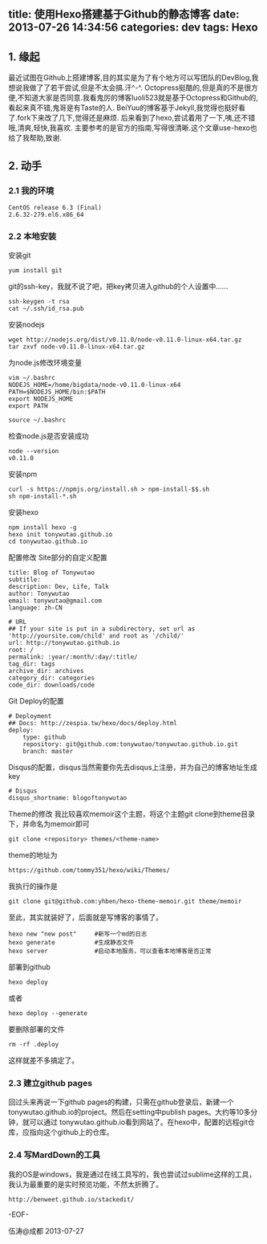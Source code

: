 title: 使用Hexo搭建基于Github的静态博客
date: 2013-07-26 14:34:56
categories: dev
tags: Hexo
---

## 1. 缘起

最近试图在Github上搭建博客,目的其实是为了有个地方可以写团队的DevBlog,我想说我做了了若干尝试,但是不太会搞.汗^-^.
Octopress挺酷的,但是真的不是很方便,不知道大家是否同意.我看鬼厉的博客luoli523就是基于Octopress和Github的,看起来真不错,鬼哥是有Taste的人.
BeiYuu的博客基于Jekyll,我觉得也挺好看了.fork下来改了几下,觉得还是麻烦.
后来看到了hexo,尝试着用了一下,咦,还不错哦,清爽,轻快,我喜欢. 主要参考的是官方的指南,写得很清晰.这个文章use-hexo也给了我帮助,致谢.
## 2. 动手

### 2.1 我的环境
```
CentOS release 6.3 (Final)
2.6.32-279.el6.x86_64
```

### 2.2 本地安装

安装git

```
yum install git
```

git的ssh-key，我就不说了吧，把key拷贝进入github的个人设置中......

```
ssh-keygen -t rsa
cat ~/.ssh/id_rsa.pub
```

安装nodejs
```
wget http://nodejs.org/dist/v0.11.0/node-v0.11.0-linux-x64.tar.gz
tar zxvf node-v0.11.0-linux-x64.tar.gz
```

为node.js修改环境变量
```
vim ~/.bashrc
NODEJS_HOME=/home/bigdata/node-v0.11.0-linux-x64
PATH=$NODEJS_HOME/bin:$PATH
export NODEJS_HOME
export PATH
```

```
source ~/.bashrc
```

检查node.js是否安装成功
```
node --version
v0.11.0
```
安装npm
```
curl -s https://npmjs.org/install.sh > npm-install-$$.sh
sh npm-install-*.sh
```

安装hexo
```
npm install hexo -g
hexo init tonywutao.github.io
cd tonywutao.github.io
```

配置修改 Site部分的自定义配置
```
title: Blog of Tonywutao
subtitle:
description: Dev, Life, Talk
author: Tonywutao
email: tonywutao@gmail.com
language: zh-CN

# URL
## If your site is put in a subdirectory, set url as 'http://yoursite.com/child' and root as '/child/'
url: http://tonywutao.github.io
root: /
permalink: :year/:month/:day/:title/
tag_dir: tags
archive_dir: archives
category_dir: categories
code_dir: downloads/code
```

Git Deploy的配置
```
# Deployment
## Docs: http://zespia.tw/hexo/docs/deploy.html
deploy:
    type: github
    repository: git@github.com:tonywutao/tonywutao.github.io.git
    branch: master
```

Disqus的配置，disqus当然需要你先去disqus上注册，并为自己的博客地址生成key
```
# Disqus
disqus_shortname: blogoftonywutao
```

Theme的修改 我比较喜欢memoir这个主题，将这个主题git clone到theme目录下，并命名为memoir即可
```
git clone <repository> themes/<theme-name>
```

theme的地址为
```
https://github.com/tommy351/hexo/wiki/Themes/
```
我执行的操作是
```
git clone git@github.com:yhben/hexo-theme-memoir.git theme/memoir
```

至此，其实就装好了，后面就是写博客的事情了。
```
hexo new "new post"     #新写一个md的日志
hexo generate           #生成静态文件
hexo server             #启动本地服务，可以查看本地博客是否正常
```

部署到github
```
hexo deploy
```
或者
```
hexo deploy --generate
```
要删除部署的文件
```
rm -rf .deploy
```

这样就差不多搞定了。


### 2.3 建立github pages

回过头来再说一下github pages的构建，只需在github登录后，新建一个tonywutao.github.io的project。然后在setting中publish pages。大约等10多分钟，就可以通过 tonywutao.github.io看到网站了。在hexo中，配置的远程git仓库，应指向这个github上的仓库。

### 2.4 写MardDown的工具

我的OS是windows，我是通过在线工具写的，我也尝试过sublime这样的工具，我认为最重要的是实时预览功能，不然太折腾了。
```
http://benweet.github.io/stackedit/
```

-EOF-

伍涛@成都
2013-07-27
